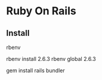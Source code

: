 # Ruby On Rails

## Install

rbenv

rbenv install 2.6.3
rbenv global 2.6.3

gem install rails bundler